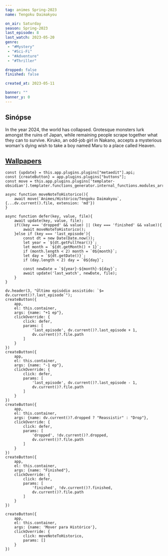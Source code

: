 ```yaml
---
tag: animes Spring-2023
name: Tengoku Daimakyou

on_air: Saturday
season: Spring-2023
last_episode: 8
last_watch: 2023-05-20
genre: 
 - "#Mystery"
 - "#Sci-Fi"
 - "#Adventure"
 - "#Thriller"

dropped: false
finished: false

created_at: 2023-05-11

banner: ""
banner_y: 0
---
```

## Sinópse
In the year 2024, the world has collapsed. Grotesque monsters lurk amongst the ruins of Japan, while remaining people scrape together what they can to survive. Kiruko, an odd-job girl in Nakano, accepts a mysterious woman's dying wish to take a boy named Maru to a place called Heaven.

## [Wallpapers](https://wall.alphacoders.com/search.php?search=Tengoku+Daimakyou&lang=Portuguese)

```dataviewjs
const {update} = this.app.plugins.plugins["metaedit"].api;
const {createButton} = app.plugins.plugins["buttons"];
const move = this.app.plugins.plugins['templater-obsidian'].templater.functions_generator.internal_functions.modules_array[1].static_functions.get('move');

async function moveNoteToHistorico(){
	await move(`Animes/Histórico/Tengoku Daimakyou`, {...dv.current().file, extension: 'md'})
}

async function defer(key, value, file){
	await update(key, value, file);
	if((key === 'dropped' && value) || (key === 'finished' && value)){
		await moveNoteToHistorico();
	}else if (key === 'last_episode'){
		const dt = new Date(Date.now());
		let year = `${dt.getFullYear()}`;
		let month = `${dt.getMonth() + 1}`;
		if (month.length < 2) month = `0${month}`;
		let day = `${dt.getDate()}`;
		if (day.length < 2) day = `0${day}`;

		const newDate = `${year}-${month}-${day}`;
		await update('last_watch', newDate, file);
	}
}

dv.header(3, "Último episódio assistido: `$= dv.current()?.last_episode`");
createButton({
	app,
	el: this.container,
	args: {name: "+1 ep"},
	clickOverride: {
		click: defer,
		params: [
			'last_episode', dv.current()?.last_episode + 1,
			dv.current()?.file.path
		]
	}
})
createButton({
	app,
	el: this.container,
	args: {name: "-1 ep"},
	clickOverride: {
		click: defer,
		params: [
			'last_episode', dv.current()?.last_episode - 1,
			dv.current()?.file.path
		]
	}
})
createButton({
	app,
	el: this.container,
	args: {name: dv.current()?.dropped ? "Reassistir" : "Drop"},
	clickOverride: {
		click: defer,
		params: [
			'dropped', !dv.current()?.dropped,
			dv.current()?.file.path
		]
	}
})
createButton({
	app,
	el: this.container,
	args: {name: "Finished"},
	clickOverride: {
		click: defer,
		params: [
			'finished', !dv.current()?.finished,
			dv.current()?.file.path
		]
	}
})

createButton({
	app,
	el: this.container,
	args: {name: 'Mover para Histórico'},
	clickOverride: {
		click: moveNoteToHistorico,
		params: []
	}
})
```

